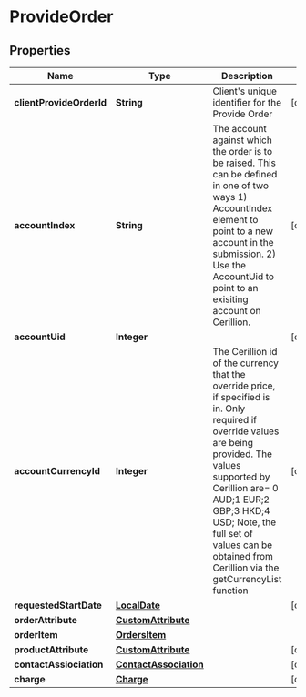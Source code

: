 
# ProvideOrder

## Properties
Name | Type | Description | Notes
------------ | ------------- | ------------- | -------------
**clientProvideOrderId** | **String** | Client&#39;s unique identifier for the Provide Order  |  [optional]
**accountIndex** | **String** | The account against which the order is to be raised.  This can be defined in one of two ways 1) AccountIndex element to point to a new account in the submission. 2) Use the AccountUid to point to an exisiting account on Cerillion.  |  [optional]
**accountUid** | **Integer** |  |  [optional]
**accountCurrencyId** | **Integer** | The Cerillion id of the currency that the override price, if specified is in. Only required if override values are being provided. The values supported by Cerillion are&#x3D;  0  AUD;1 EUR;2  GBP;3  HKD;4  USD; Note, the full set of values can be obtained from Cerillion via the getCurrencyList function   |  [optional]
**requestedStartDate** | [**LocalDate**](LocalDate.md) |  |  [optional]
**orderAttribute** | [**CustomAttribute**](CustomAttribute.md) |  | 
**orderItem** | [**OrdersItem**](OrdersItem.md) |  | 
**productAttribute** | [**CustomAttribute**](CustomAttribute.md) |  |  [optional]
**contactAssiociation** | [**ContactAssociation**](ContactAssociation.md) |  |  [optional]
**charge** | [**Charge**](Charge.md) |  |  [optional]



